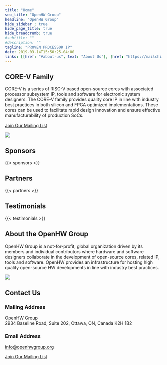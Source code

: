 ```yaml
---
title: "Home"
seo_title: "OpenHW Group"
headline: "OpenHW Group"
hide_sidebar : true
hide_page_title: true
hide_breadcrumb: true
#subtitle: ""
#description: ""
tagline: "PROVEN PROCESSOR IP"
date: 2019-03-14T15:50:25-04:00
links: [[href: "#about-us", text: "About Us"], [href: "https://mailchi.mp/77bbac3766fb/openhwgroup", text: "Join Our Mailing List"]]
---
```


</div> <!-- End of .container-->
</main> <!-- End of .main -->

<div id="core-v-family" class="featured-section featured-core-v-family padding-top-30 padding-bottom-60">
    <div class="container">
      <div class="row">
        <div class="col-sm-12 col-md-12 col-md-offset-2">
          <h2 class="header-underline">CORE-V Family</h2>
          <p>CORE-V is a series of RISC-V based open-source cores with
            associated processor subsystem IP, tools and software for
            electronic system designers. The CORE-V family provides
            quality core IP in line with industry best practices in both
            silicon and FPGA optimized implementations. These cores can be
            used to facilitate rapid design innovation and ensure
            effective manufacturability of production SoCs.</p>
          <p><a class="btn btn-primary" href="#">Join Our Mailing List</a></p>
        </div>
        <div class="col-sm-12 col-md-8 col-md-offset-2">
          <div class="core-v-circle margin-top-20">
            <img class="img-responsive" src="/images/core-v-portrait.png">
          </div>
        </div>
      </div>
    </div>
  </div>
  
  <!-- Sponsors and Partners -->
  <div id="partners-sponsors" class="featured-partners container text-center padding-top-30 padding-bottom-40">
    <h2 class="header-underline">Sponsors</h2>
    {{< sponsors >}}
    <h2 class="header-underline margin-top-60">Partners</h2>
    {{< partners >}}
  </div>

  <!-- Testimonials -->
  <div id="testimonials" class="featured-section featured-testimonials text-center padding-top-30 padding-bottom-40">
    <div class="container">
      <h2 class="header-underline">Testimonials</h2>
      {{< testimonials >}}
    </div>
  </div>

  <!-- About Us -->
  <div id="about-us" class="featured-about-us container padding-top-30 padding-bottom-40">
    <div class="row">
      <div class="col-sm-16 col-sm-push-8">
        <h2 class="header-underline">About the OpenHW Group</h2>
        <p class="margin-bottom-40">OpenHW Group is a not-for-profit, global organization driven by its members and individual contributors where hardware and software designers collaborate in the development of open-source cores, related IP, tools and software. OpenHW provides an infrastructure for hosting high quality open-source HW developments in line with industry best practices.</p>
      </div>
      <div class="col-sm-8 col-sm-pull-16">
        <img class="img-responsive" src="/images/about-us.jpg">
      </div>
    </div>
  </div>
  

  <!-- Contact Us -->
  <div id="contact-us" class="featured-section featured-contact-us padding-top-30 padding-bottom-40">
    <div class="container">
      <div class="row">
        <div class="col-sm-12 col-sm-offset-3">
          <h2 class="header-underline">Contact Us</h2>
          <h3>Mailing Address</h3>
          <p>OpenHW Group<br>
          2934 Baseline Road, Suite 202, Ottawa, ON, Canada K2H 1B2</p>
          <h3>Email Address</h3>
          <p><a class="white" href="mailto:info@openhwgroup.org">info@openhwgroup.org</a></p>
        </div>
        <div class="col-sm-8">
          <p class="margin-top-60"><a class="btn btn-primary btn-mailing-list" href="https://mailchi.mp/77bbac3766fb/openhwgroup">Join Our Mailing List</a></p>
        </div>
      </div>
    </div>
  </div>